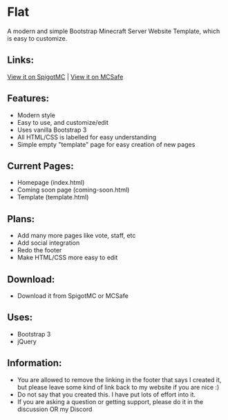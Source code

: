 # Flat
A modern and simple Bootstrap Minecraft Server Website Template, which is easy to customize.

## Links:
[View it on SpigotMC](https://www.spigotmc.org/resources/flat-a-simple-minecraft-website-template.47063/) | 
[View it on MCSafe](https://mcsafe.org/resources/flat-a-simple-minecraft-website-template.4/)

## Features:
- Modern style
- Easy to use, and customize/edit
- Uses vanilla Bootstrap 3
- All HTML/CSS is labelled for easy understanding
- Simple empty "template" page for easy creation of new pages

## Current Pages:
- Homepage (index.html)
- Coming soon page (coming-soon.html)
- Template (template.html)

## Plans:
- Add many more pages like vote, staff, etc
- Add social integration
- Redo the footer
- Make HTML/CSS more easy to edit

## Download:
- Download it from SpigotMC or MCSafe

## Uses:
- Bootstrap 3
- jQuery

## Information:
- You are allowed to remove the linking in the footer that says I created it, but please leave some kind of link back to my website if you are nice :)
- Do not say that you created this. I have put lots of effort into it.
- If you are asking a question or getting support, please do it in the discussion OR my Discord

